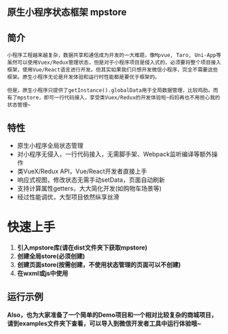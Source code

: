 ## 原生小程序状态框架 mpstore 

## 简介

    小程序工程越来越复杂，数据共享和通信成为开发的一大难题，像Mpvue, Taro, Uni-App等虽然可以使用Vuex/Redux管理状态，但是对于小程序项目是侵入式的，必须要将整个项目接入框架，使用Vue/React语言进行开发。但其实如果我们只想开发微信小程序，完全不需要这些框架。原生小程序无论是开发体验和运行时性能都是要优于框架的。
    
    但是，原生小程序只提供了getInstance().globalData用于全局数据管理，比较鸡肋。而有了mpstore，即可一行代码接入，享受类Vuex/Redux的开发体验啦~妈妈再也不用担心我的状态管理~


## 特性

* 原生小程序全局状态管理
* 对小程序无侵入，一行代码接入，无需脚手架、Webpack监听编译等额外操作 
* 类VueX/Redux API，Vue/React开发者直接上手
* 响应式视图，修改状态无需手动setData，页面自动刷新 
* 支持计算属性getters，大大简化开发(如购物车场景等) 
* 经过性能调优，大型项目依然纵享丝滑



# 快速上手

1. **引入mpstore库(请在dist文件夹下获取mpstore)**
2. **创建全局store(必须创建)**
3. **创建页面store(按需创建，不使用状态管理的页面可以不创建)**
4. **在wxml或js中使用**

## 运行示例

**Also，也为大家准备了一个简单的Demo项目和一个相对比较复杂的商城项目，请到examples文件夹下查看，可以导入到微信开发者工具中运行体验哦~**